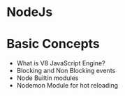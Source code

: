 # NodeJs
<h1>Basic Concepts</h1>
<ul>
    <li>What is V8 JavaScript Engine?</li>
    <li>Blocking and Non Blocking events</li>
    <li>Node Builtin modules</li>
    <li>Nodemon Module for hot reloading</li>
</ul>
